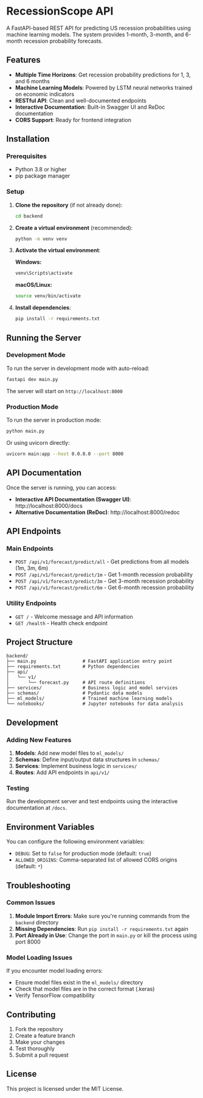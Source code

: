 # RecessionScope API

A FastAPI-based REST API for predicting US recession probabilities using machine learning models. The system provides 1-month, 3-month, and 6-month recession probability forecasts.

## Features

- **Multiple Time Horizons**: Get recession probability predictions for 1, 3, and 6 months
- **Machine Learning Models**: Powered by LSTM neural networks trained on economic indicators
- **RESTful API**: Clean and well-documented endpoints
- **Interactive Documentation**: Built-in Swagger UI and ReDoc documentation
- **CORS Support**: Ready for frontend integration

## Installation

### Prerequisites

- Python 3.8 or higher
- pip package manager

### Setup

1. **Clone the repository** (if not already done):
   ```bash
   cd backend
   ```

2. **Create a virtual environment** (recommended):
   ```bash
   python -m venv venv
   ```

3. **Activate the virtual environment**:
   
   **Windows:**
   ```bash
   venv\Scripts\activate
   ```
   
   **macOS/Linux:**
   ```bash
   source venv/bin/activate
   ```

4. **Install dependencies**:
   ```bash
   pip install -r requirements.txt
   ```

## Running the Server

### Development Mode

To run the server in development mode with auto-reload:

```bash
fastapi dev main.py
```

The server will start on `http://localhost:8000`

### Production Mode

To run the server in production mode:

```bash
python main.py
```

Or using uvicorn directly:

```bash
uvicorn main:app --host 0.0.0.0 --port 8000
```

## API Documentation

Once the server is running, you can access:

- **Interactive API Documentation (Swagger UI)**: http://localhost:8000/docs
- **Alternative Documentation (ReDoc)**: http://localhost:8000/redoc

## API Endpoints

### Main Endpoints

- `POST /api/v1/forecast/predict/all` - Get predictions from all models (1m, 3m, 6m)
- `POST /api/v1/forecast/predict/1m` - Get 1-month recession probability
- `POST /api/v1/forecast/predict/3m` - Get 3-month recession probability  
- `POST /api/v1/forecast/predict/6m` - Get 6-month recession probability

### Utility Endpoints

- `GET /` - Welcome message and API information
- `GET /health` - Health check endpoint

## Project Structure

```
backend/
├── main.py                 # FastAPI application entry point
├── requirements.txt        # Python dependencies
├── api/
│   └── v1/
│       └── forecast.py     # API route definitions
├── services/               # Business logic and model services
├── schemas/                # Pydantic data models
├── ml_models/              # Trained machine learning models
└── notebooks/              # Jupyter notebooks for data analysis
```

## Development

### Adding New Features

1. **Models**: Add new model files to `ml_models/`
2. **Schemas**: Define input/output data structures in `schemas/`
3. **Services**: Implement business logic in `services/`
4. **Routes**: Add API endpoints in `api/v1/`

### Testing

Run the development server and test endpoints using the interactive documentation at `/docs`.

## Environment Variables

You can configure the following environment variables:

- `DEBUG`: Set to `false` for production mode (default: `true`)
- `ALLOWED_ORIGINS`: Comma-separated list of allowed CORS origins (default: `*`)

## Troubleshooting

### Common Issues

1. **Module Import Errors**: Make sure you're running commands from the `backend` directory
2. **Missing Dependencies**: Run `pip install -r requirements.txt` again
3. **Port Already in Use**: Change the port in `main.py` or kill the process using port 8000

### Model Loading Issues

If you encounter model loading errors:
- Ensure model files exist in the `ml_models/` directory
- Check that model files are in the correct format (.keras)
- Verify TensorFlow compatibility

## Contributing

1. Fork the repository
2. Create a feature branch
3. Make your changes
4. Test thoroughly
5. Submit a pull request

## License

This project is licensed under the MIT License.
